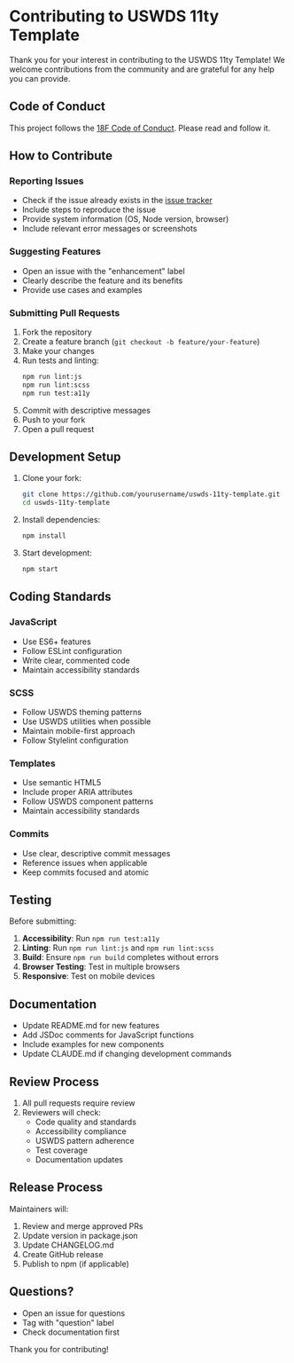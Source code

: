 # Contributing to USWDS 11ty Template

Thank you for your interest in contributing to the USWDS 11ty Template! We welcome contributions from the community and are grateful for any help you can provide.

## Code of Conduct

This project follows the [18F Code of Conduct](https://github.com/18F/code-of-conduct). Please read and follow it.

## How to Contribute

### Reporting Issues

- Check if the issue already exists in the [issue tracker](https://github.com/yourusername/uswds-11ty-template/issues)
- Include steps to reproduce the issue
- Provide system information (OS, Node version, browser)
- Include relevant error messages or screenshots

### Suggesting Features

- Open an issue with the "enhancement" label
- Clearly describe the feature and its benefits
- Provide use cases and examples

### Submitting Pull Requests

1. Fork the repository
2. Create a feature branch (`git checkout -b feature/your-feature`)
3. Make your changes
4. Run tests and linting:
   ```bash
   npm run lint:js
   npm run lint:scss
   npm run test:a11y
   ```
5. Commit with descriptive messages
6. Push to your fork
7. Open a pull request

## Development Setup

1. Clone your fork:
   ```bash
   git clone https://github.com/yourusername/uswds-11ty-template.git
   cd uswds-11ty-template
   ```

2. Install dependencies:
   ```bash
   npm install
   ```

3. Start development:
   ```bash
   npm start
   ```

## Coding Standards

### JavaScript
- Use ES6+ features
- Follow ESLint configuration
- Write clear, commented code
- Maintain accessibility standards

### SCSS
- Follow USWDS theming patterns
- Use USWDS utilities when possible
- Maintain mobile-first approach
- Follow Stylelint configuration

### Templates
- Use semantic HTML5
- Include proper ARIA attributes
- Follow USWDS component patterns
- Maintain accessibility standards

### Commits
- Use clear, descriptive commit messages
- Reference issues when applicable
- Keep commits focused and atomic

## Testing

Before submitting:

1. **Accessibility**: Run `npm run test:a11y`
2. **Linting**: Run `npm run lint:js` and `npm run lint:scss`
3. **Build**: Ensure `npm run build` completes without errors
4. **Browser Testing**: Test in multiple browsers
5. **Responsive**: Test on mobile devices

## Documentation

- Update README.md for new features
- Add JSDoc comments for JavaScript functions
- Include examples for new components
- Update CLAUDE.md if changing development commands

## Review Process

1. All pull requests require review
2. Reviewers will check:
   - Code quality and standards
   - Accessibility compliance
   - USWDS pattern adherence
   - Test coverage
   - Documentation updates

## Release Process

Maintainers will:
1. Review and merge approved PRs
2. Update version in package.json
3. Update CHANGELOG.md
4. Create GitHub release
5. Publish to npm (if applicable)

## Questions?

- Open an issue for questions
- Tag with "question" label
- Check documentation first

Thank you for contributing!